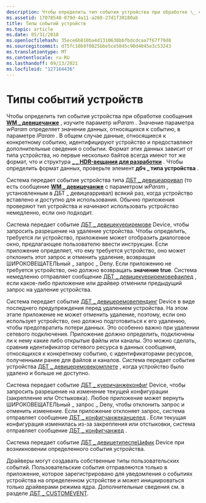 ```yaml
---
description: Чтобы определить тип события устройства при обработке \_ сообщения WM девицечанже, изучите параметр wParam.
ms.assetid: 17078548-879d-4a11-a268-27d1f30180ab
title: Типы событий устройств
ms.topic: article
ms.date: 05/31/2018
ms.openlocfilehash: 35ece6b810ba4d1310638bbfbdcdcaa7f67f79d8
ms.sourcegitcommit: d75fc10b9f0825bbe5ce5045c90d4045e3c53243
ms.translationtype: MT
ms.contentlocale: ru-RU
ms.lasthandoff: 09/13/2021
ms.locfileid: "127164436"
---
```

# <a name="device-event-types"></a>Типы событий устройств

Чтобы определить тип события устройства при обработке сообщения [**WM \_ девицечанже**](wm-devicechange.md) , изучите параметр *wParam* . Значение параметра *wParam* определяет значение данных, относящихся к событию, в параметре *lParam* . В общем случае данные, относящиеся к конкретному событию, идентифицируют устройство и предоставляют дополнительные сведения о событии. Формат этих данных зависит от типа устройства, но первые несколько байтов всегда имеют тот же формат, что и структура [**\_ \_ HDR-вещания для разработки**](/windows/desktop/api/Dbt/ns-dbt-dev_broadcast_hdr) . Чтобы определить формат данных, проверьте элемент **дбч \_ типа устройства** .

Система передает событие устройства типа [ДБТ \_ девицеарривал](dbt-devicearrival.md) (то есть сообщение [**WM \_ девицечанже**](wm-devicechange.md) с параметром *wParam* , установленным в ДБТ \_ девицеарривал) всякий раз, когда устройство вставлено и доступно для использования. Обычно приложения проверяют тип устройства и начинают использовать устройство немедленно, если оно подходит.

Система передает событие [ДБТ \_ девицекуериремове](dbt-devicequeryremove.md) Device, чтобы запросить разрешение на удаление устройства. Чтобы определить, требуется ли устройство, приложение может отобразить диалоговое окно, предлагающее пользователю ввести инструкции. Если приложение определяет, что ему требуется устройство, оно может отклонить этот запрос и отменить удаление, возвращая ШИРОКОВЕЩАТЕЛЬный \_ запрос \_ Deny. Если приложению не требуется устройство, оно должно возвращать **значение true**. Система немедленно отправляет сообщение [ДБТ \_ девицекуериремовефаилед](dbt-devicequeryremovefailed.md) , если какое-либо приложение или драйвер отменили предыдущий запрос на удаление устройства.

Система передает событие [ДБТ \_ девицеремовепендинг](dbt-deviceremovepending.md) Device в виде последнего предупреждения перед удалением устройства. На этом этапе приложение не может отменить удаление, поэтому, если оно использует устройство, оно должно подготовиться к его удалению, чтобы предотвратить потери данных. Это особенно важно при удалении сетевого подключения. Приложение должно определить, подключены ли к нему какие либо открытые файлы или каналы. Это можно сделать, сравнив идентификатор сетевого ресурса в данных сообщения, относящихся к конкретному событию, с идентификаторами ресурсов, полученными ранее для файлов и каналов. Система передает событие устройства [ДБТ \_ девицеремовекомплете](dbt-deviceremovecomplete.md) , когда устройство было удалено и больше не доступно.

Система передает событие [ДБТ \_ куеричанжеконфиг](dbt-querychangeconfig.md) Device, чтобы запросить разрешение на изменение текущей конфигурации (закрепление или Отстыковка). Любое приложение может вернуть ШИРОКОВЕЩАТЕЛЬный \_ запрос \_ Deny, чтобы отклонить запрос и отменить изменение. Если приложение отклоняет запрос, система отправляет сообщение [ДБТ \_ конфигчанжеканцелед](dbt-configchangecanceled.md) . Если текущая конфигурация изменилась из-за закрепления или отстыковки, система отправляет сообщение [ДБТ \_ конфигчанжед](dbt-configchanged.md) .

Система передает событие [ДБТ \_ девицетипеспеЦифик](dbt-devicetypespecific.md) Device при возникновении определенного события устройства.

Драйверы могут создавать собственные типы пользовательских событий. Пользовательские события отправляются только в приложение, которое зарегистрировано для уведомления о событиях устройства на определенном устройстве и может инициироваться только драйверами режима ядра. Дополнительные сведения см. в разделе [ДБТ \_ CUSTOMEVENT](dbt-customevent.md).

 

 



